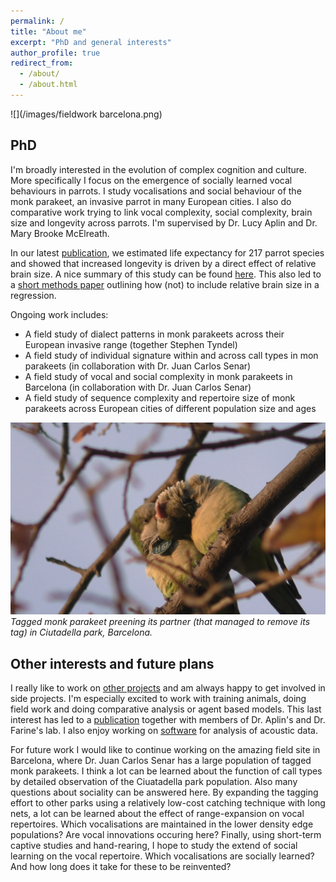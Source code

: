 ```yaml
---
permalink: /
title: "About me"
excerpt: "PhD and general interests"
author_profile: true
redirect_from: 
  - /about/
  - /about.html
---
```


![](/images/fieldwork barcelona.png)

## PhD

I'm broadly interested in the evolution of complex cognition and culture. More specifically I focus on the emergence of socially learned vocal behaviours in parrots. I study vocalisations and social behaviour of the monk parakeet, an invasive parrot in many European cities. I also do comparative work trying to link vocal complexity, social complexity, brain size and longevity across parrots. I'm supervised by Dr. Lucy Aplin and Dr. Mary Brooke McElreath. 

In our latest [publication](https://royalsocietypublishing.org/doi/10.1098/rspb.2021.2397), we estimated life expectancy for 217 parrot species and showed that increased longevity is driven by a direct effect of relative brain size. A nice summary of this study can be found [here](https://www.ab.mpg.de/472408/news_publication_18488364_transferred?c=3273). This also led to a [short methods paper](https://doi.org/10.1002/ece3.9273) outlining how (not) to include relative brain size in a regression.

Ongoing work includes:

* A field study of dialect patterns in monk parakeets across their European invasive range (together Stephen Tyndel)
* A field study of individual signature within and across call types in mon parakeets (in collaboration with Dr. Juan Carlos Senar)
* A field study of vocal and social complexity in monk parakeets in Barcelona (in collaboration with Dr. Juan Carlos Senar)
* A field study of sequence complexity and repertoire size of monk parakeets across European cities of different population size and ages

![](/images/monks.png)
*Tagged monk parakeet preening its partner (that managed to remove its tag) in Ciutadella park, Barcelona.*

## Other interests and future plans

I really like to work on [other projects](https://simeonqs.github.io/collaborations/) and am always happy to get involved in side projects. I'm especially excited to work with training animals, doing field work and doing comparative analysis or agent based models. This last interest has led to a [publication](https://doi.org/10.1098/rspb.2020.3107) together with members of Dr. Aplin's and Dr. Farine's lab. I also enjoy working on [software](https://simeonqs.github.io/software/) for analysis of acoustic data. 

For future work I would like to continue working on the amazing field site in Barcelona, where Dr. Juan Carlos Senar has a large population of tagged monk parakeets. I think a lot can be learned about the function of call types by detailed observation of the Ciuatadella park population. Also many questions about sociality can be answered here. By expanding the tagging effort to other parks using a relatively low-cost catching technique with long nets, a lot can be learned about the effect of range-expansion on vocal repertoires. Which vocalisations are maintained in the lower density edge populations? Are vocal innovations occuring here? Finally, using short-term captive studies and hand-rearing, I hope to study the extend of social learning on the vocal repertoire. Which vocalisations are socially learned? And how long does it take for these to be reinvented?
